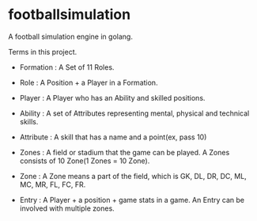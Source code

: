 # footballsimulation

A football simulation engine in golang.

Terms in this project.
- Formation : A Set of 11 Roles. 
- Role : A Position + a Player in a Formation.
- Player : A Player who has an Ability and skilled positions.
- Ability : A set of Attributes representing mental, physical and technical skills.
- Attribute : A skill that has a name and a point(ex, pass 10)

- Zones : A field or stadium that the game can be played. A Zones consists of 10 Zone(1 Zones = 10 Zone).
- Zone : A Zone means a part of the field, which is GK, DL, DR, DC, ML, MC, MR, FL, FC, FR.
- Entry : A Player + a position + game stats in a game. An Entry can be involved with multiple zones.

